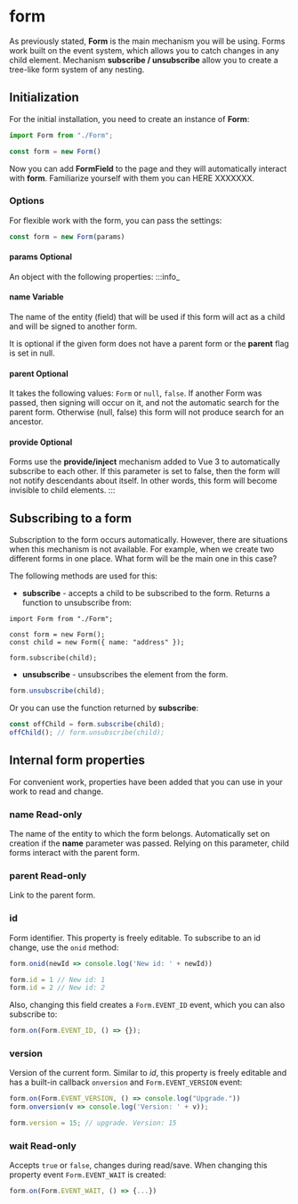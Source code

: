 # form

As previously stated, **Form** is the main mechanism you will be using. Forms work built
on the event system, which allows you to catch changes in any child element. Mechanism **subscribe /
unsubscribe** allow you to create a tree-like form system of any nesting.

## Initialization

For the initial installation, you need to create an instance of **Form**:
```ts
import Form from "./Form";

const form = new Form()
```
Now you can add **FormField** to the page and they will automatically interact with **form**. Familiarize yourself
with them you can HERE XXXXXXX.

### Options

For flexible work with the form, you can pass the settings:

```ts
const form = new Form(params)
```

#### params <Badge type = "tip">Optional</Badge>
An object with the following properties:
:::info_

#### name <Badge type = "warning">Variable</Badge>
The name of the entity (field) that will be used if this form will act as a child and will be signed
to another form.

It is optional if the given form does not have a parent form or the **parent** flag is set in
null.

#### parent <Badge type = "info">Optional</Badge>
It takes the following values: `Form` or `null`, `false`. If another Form was passed, then signing will occur
on it, and not the automatic search for the parent form. Otherwise (null, false) this form will not produce
search for an ancestor.

#### provide <Badge type = "info">Optional</Badge>
Forms use the **provide/inject** mechanism added to Vue 3 to automatically subscribe to each other. If
this parameter is set to false, then the form will not notify descendants about itself. In other words, this form will become
invisible to child elements.
:::



## Subscribing to a form

Subscription to the form occurs automatically. However, there are situations when this mechanism is not available. For example, when
we create two different forms in one place. What form will be the main one in this case?

The following methods are used for this:
- **subscribe** - accepts a child to be subscribed to the form. Returns a function to unsubscribe from:
```ts{6}
import Form from "./Form";

const form = new Form();
const child = new Form({ name: "address" });

form.subscribe(child);
```
- **unsubscribe** - unsubscribes the element from the form.
```ts
form.unsubscribe(child);
```
Or you can use the function returned by **subscribe**:
```ts
const offChild = form.subscribe(child);
offChild(); // form.unsubscribe(child);
```

## Internal form properties

For convenient work, properties have been added that you can use in your work to read and change.

### name <Badge type = "tip">Read-only</Badge>
The name of the entity to which the form belongs. Automatically set on creation if the **name** parameter was passed.
Relying on this parameter, child forms interact with the parent form.

### parent <Badge type = "tip">Read-only</Badge>
Link to the parent form.

### id
Form identifier. This property is freely editable.
To subscribe to an id change, use the `onid` method:
```ts
form.onid(newId => console.log('New id: ' + newId))

form.id = 1 // New id: 1
form.id = 2 // New id: 2
```

Also, changing this field creates a `Form.EVENT_ID` event, which you can also subscribe to:
```ts
form.on(Form.EVENT_ID, () => {});
```

### version
Version of the current form. Similar to *id*, this property is freely editable and has a built-in callback
`onversion` and `Form.EVENT_VERSION` event:
```ts
form.on(Form.EVENT_VERSION, () => console.log("Upgrade."))
form.onversion(v => console.log('Version: ' + v));

form.version = 15; // upgrade. Version: 15

```

### wait <Badge type = "tip">Read-only</Badge>
Accepts `true` or `false`, changes during read/save. When changing this property
event `Form.EVENT_WAIT` is created:
```ts
form.on(Form.EVENT_WAIT, () => {...})
```